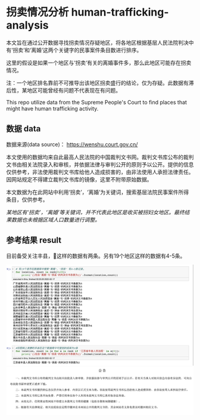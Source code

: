 # 拐卖情况分析 human-trafficking-analysis

本文旨在通过公开数据寻找拐卖情况存疑地区，将各地区根据基层人民法院判决中有‘拐卖’和‘离婚’这两个关键字的民事案件条目数进行排序。

这里的假设是如果一个地区与‘拐卖‘有关的离婚事件多，那么此地区可能存在拐卖情况。

注：一个地区排名靠前不可推导出该地区拐卖盛行的结论，仅为存疑。此数据有滞后性，某地区可能曾经有问题不代表现在有问题。

This repo utilize data from the Supreme People's Court to find places that might have human trafficking activity.


## 数据 data

数据来源(data source)： https://wenshu.court.gov.cn/

本文使用的数据均来自此最高人民法院的中国裁判文书网。裁判文书库公布的裁判文书由相关法院录入和审核，并依据法律与审判公开的原则予以公开。提供的信息仅供参考，非法使用裁判文书库给他人造成损害的，由非法使用人承担法律责任。因网站规定不得建立裁判文书库的镜像，这里不附带原始数据。

本文数据为在此网站中利用‘拐卖’，‘离婚’为关键词，搜索基层法院民事案件所得条目，仅供参考。

*某地区有‘拐卖’，‘离婚’等关键词，并不代表此地区是收买被拐妇女地区。最终结果数据也未根据区域人口数量进行调整。*

## 参考结果 result

目前备受关注丰县，这样的数据有两条。另有19个地区这样的数据有4-5条。

![result](image/result.png)
![notice](image/notice.png)
